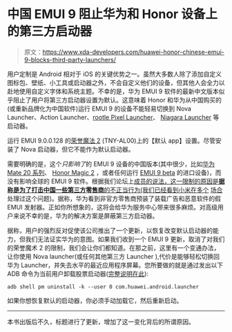 # 中国 EMUI 9 阻止华为和 Honor 设备上的第三方启动器

> 原文：<https://www.xda-developers.com/huawei-honor-chinese-emui-9-blocks-third-party-launchers/>

用户定制是 Android 相对于 iOS 的关键优势之一。虽然大多数人除了添加自定义图标包、壁纸、小工具或启动器之外，不会自定义他们的设备，但其他人会全力以赴地使用自定义字体和系统主题。不幸的是，华为 EMUI 9 软件的最新中文版本似乎阻止了用户将第三方启动器设置为默认。这意味着 Honor 和华为从中国购买的(或重新品牌化为中国软件)运行 EMUI 9 的设备不能轻易切换到 Nova Launcher、Action Launcher、[rootle Pixel Launcher](https://www.xda-developers.com/rootless-pixel-launcher-google-play-store-pixel-bridge/)、 [Niagara Launcher](https://www.xda-developers.com/niagara-launcher-minimalist-notifications/) 等启动器。

运行 EMUI 9.0.0.128 的[荣誉魔法 2](https://forum.xda-developers.com/magic-2) (TNY-AL00)上的【默认 app】设置。尽管安装了 Nova 启动器，但它不能作为默认启动器。

需要明确的是，这个*只影响了*的 EMUI 9 设备的中国版本(其中很少，比如[华为 Mate 20 系列](https://www.xda-developers.com/huawei-mate-20-huawei-mate-20-pro-specs-pricing-availability/)、 [Honor Magic 2](https://www.xda-developers.com/honor-magic-2-honor-watch-magic-honor-flypods-pro-launch/) ，或者任何运行 [EMUI 9 beta](https://www.xda-developers.com/emui-9-beta-android-pie-huawei-honor/) 的进口设备)，而没有影响全球的 EMUI 9 软件。根据我们论坛上[成员的说法，这一限制的原因是**据称是为了打击中国一些第三方零售商**的不正当行为(我们已经看到小米在](https://forum.xda-developers.com/huawei-p20-pro/how-to/emui-9-removes-default-launcher-options-t3853441)[多个](https://www.xda-developers.com/xiaomi-anti-rollback-protection-brick-phone/) [场合](https://www.xda-developers.com/flash-miui-global-locked-bootloader-xiaomi-brick/)处理过这个问题)。据称，华为看到非官方零售商预装了装载广告和恶意软件的假 EMUI 发射器。正如你所想象的，这将会给华为服务中心带来很多麻烦。对高级用户来说不幸的是，华为的解决方案是屏蔽第三方启动器。

据称，用户的强烈反对促使该公司推出了一个更新，以恢复改变默认启动器的能力，但我们无法证实华为的意图。如果我们收到一个 EMUI 9 更新，取消了对我们的荣誉魔术 2 的限制，我们会让你们都知道。在那之前，这里有一个变通办法，让你使用 Nova launcher(或任何其他第三方 Launcher ),代价是能够轻松切换回华为 Launcher，并失去水平的最近应用程序屏幕。您所要做的就是通过发出以下 ADB 命令为当前用户卸载股票启动器([完整说明在此](https://www.xda-developers.com/uninstall-carrier-oem-bloatware-without-root-access/)):

`adb shell pm uninstall -k --user 0 com.huawei.android.launcher`

如果你想恢复默认的启动器，你必须手动加载它，然后重新启动。

* * *

本书出版后不久，标题进行了更新，增加了这一变化背后的所谓原因。
